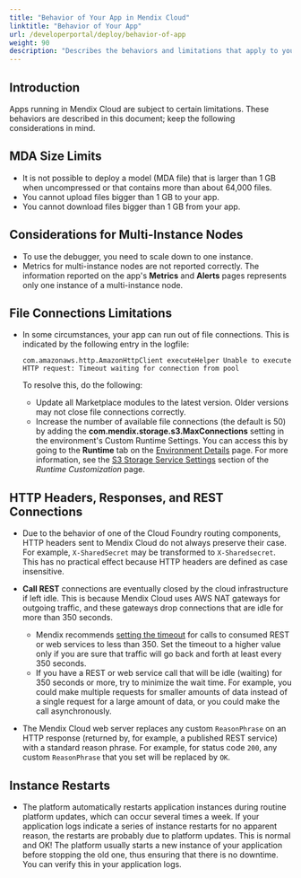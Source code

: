 ```yaml
---
title: "Behavior of Your App in Mendix Cloud"
linktitle: "Behavior of Your App"
url: /developerportal/deploy/behavior-of-app
weight: 90
description: "Describes the behaviors and limitations that apply to your app when running in Mendix Cloud."
---
```


## Introduction

Apps running in Mendix Cloud are subject to certain limitations. These behaviors are described in this document; keep the following considerations in mind.

## MDA Size Limits

* It is not possible to deploy a model (MDA file) that is larger than 1 GB when uncompressed or that contains more than about 64,000 files.
* You cannot upload files bigger than 1 GB to your app.
* You cannot download files bigger than 1 GB from your app.

## Considerations for Multi-Instance Nodes

* To use the debugger, you need to scale down to one instance.
* Metrics for multi-instance nodes are not reported correctly. The information reported on the app's **Metrics** and **Alerts** pages represents only one instance of a multi-instance node.

## File Connections Limitations

* In some circumstances, your app can run out of file connections. This is indicated by the following entry in the logfile:

    ```
    com.amazonaws.http.AmazonHttpClient executeHelper Unable to execute HTTP request: Timeout waiting for connection from pool
    ```

    To resolve this, do the following:
    * Update all Marketplace modules to the latest version. Older versions may not close file connections correctly.
    * Increase the number of available file connections (the default is 50) by adding the **com.mendix.storage.s3.MaxConnections** setting in the environment's Custom Runtime Settings. You can access this by going to the **Runtime** tab on the [Environment Details](/developerportal/deploy/environments-details/) page. For more information, see the [S3 Storage Service Settings](/refguide/custom-settings/#amazon-s3-storage-service-settings) section of the *Runtime Customization* page.

## HTTP Headers, Responses, and REST Connections

* Due to the behavior of one of the Cloud Foundry routing components, HTTP headers sent to Mendix Cloud do not always preserve their case. For example, `X-SharedSecret` may be transformed to `X-Sharedsecret`. This has no practical effect because HTTP headers are defined as case insensitive.
* **Call REST** connections are eventually closed by the cloud infrastructure if left idle. This is because Mendix Cloud uses AWS NAT gateways for outgoing traffic, and these gateways drop connections that are idle for more than 350 seconds.
    * Mendix recommends [setting the timeout](/refguide/call-rest-action/#timeout) for calls to consumed REST or web services to less than 350. Set the timeout to a higher value only if you are sure that traffic will go back and forth at least every 350 seconds.
    * If you have a REST or web service call that will be idle (waiting) for 350 seconds or more, try to minimize the wait time. For example, you could make multiple requests for smaller amounts of data instead of a single request for a large amount of data, or you could make the call asynchronously.

* The Mendix Cloud web server replaces any custom `ReasonPhrase` on an HTTP response (returned by, for example, a published REST service) with a standard reason phrase. For example, for status code `200`, any custom `ReasonPhrase` that you set will be replaced by `OK`.

## Instance Restarts

* The platform automatically restarts application instances during routine platform updates, which can occur several times a week. If your application logs indicate a series of instance restarts for no apparent reason, the restarts are probably due to platform updates. This is normal and OK! The platform usually starts a new instance of your application before stopping the old one, thus ensuring that there is no downtime. You can verify this in your application logs.
